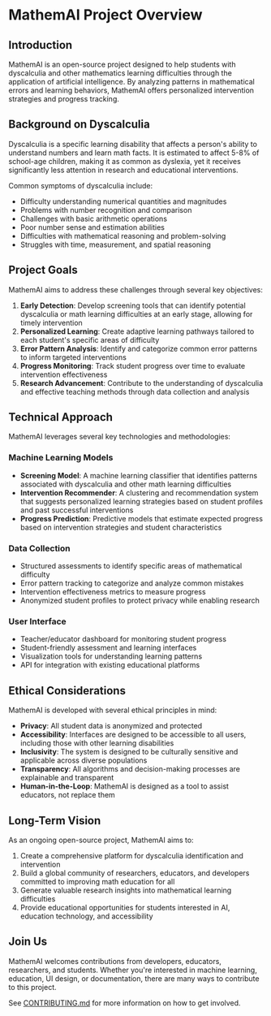 # MathemAI Project Overview

## Introduction

MathemAI is an open-source project designed to help students with dyscalculia and other mathematics learning difficulties through the application of artificial intelligence. By analyzing patterns in mathematical errors and learning behaviors, MathemAI offers personalized intervention strategies and progress tracking.

## Background on Dyscalculia

Dyscalculia is a specific learning disability that affects a person's ability to understand numbers and learn math facts. It is estimated to affect 5-8% of school-age children, making it as common as dyslexia, yet it receives significantly less attention in research and educational interventions.

Common symptoms of dyscalculia include:

- Difficulty understanding numerical quantities and magnitudes
- Problems with number recognition and comparison
- Challenges with basic arithmetic operations
- Poor number sense and estimation abilities
- Difficulties with mathematical reasoning and problem-solving
- Struggles with time, measurement, and spatial reasoning

## Project Goals

MathemAI aims to address these challenges through several key objectives:

1. **Early Detection**: Develop screening tools that can identify potential dyscalculia or math learning difficulties at an early stage, allowing for timely intervention
2. **Personalized Learning**: Create adaptive learning pathways tailored to each student's specific areas of difficulty
3. **Error Pattern Analysis**: Identify and categorize common error patterns to inform targeted interventions
4. **Progress Monitoring**: Track student progress over time to evaluate intervention effectiveness
5. **Research Advancement**: Contribute to the understanding of dyscalculia and effective teaching methods through data collection and analysis

## Technical Approach

MathemAI leverages several key technologies and methodologies:

### Machine Learning Models

- **Screening Model**: A machine learning classifier that identifies patterns associated with dyscalculia and other math learning difficulties
- **Intervention Recommender**: A clustering and recommendation system that suggests personalized learning strategies based on student profiles and past successful interventions
- **Progress Prediction**: Predictive models that estimate expected progress based on intervention strategies and student characteristics

### Data Collection

- Structured assessments to identify specific areas of mathematical difficulty
- Error pattern tracking to categorize and analyze common mistakes
- Intervention effectiveness metrics to measure progress
- Anonymized student profiles to protect privacy while enabling research

### User Interface

- Teacher/educator dashboard for monitoring student progress
- Student-friendly assessment and learning interfaces
- Visualization tools for understanding learning patterns
- API for integration with existing educational platforms

## Ethical Considerations

MathemAI is developed with several ethical principles in mind:

- **Privacy**: All student data is anonymized and protected
- **Accessibility**: Interfaces are designed to be accessible to all users, including those with other learning disabilities
- **Inclusivity**: The system is designed to be culturally sensitive and applicable across diverse populations
- **Transparency**: All algorithms and decision-making processes are explainable and transparent
- **Human-in-the-Loop**: MathemAI is designed as a tool to assist educators, not replace them

## Long-Term Vision

As an ongoing open-source project, MathemAI aims to:

1. Create a comprehensive platform for dyscalculia identification and intervention
2. Build a global community of researchers, educators, and developers committed to improving math education for all
3. Generate valuable research insights into mathematical learning difficulties
4. Provide educational opportunities for students interested in AI, education technology, and accessibility

## Join Us

MathemAI welcomes contributions from developers, educators, researchers, and students. Whether you're interested in machine learning, education, UI design, or documentation, there are many ways to contribute to this project.

See [CONTRIBUTING.md](../CONTRIBUTING.md) for more information on how to get involved.